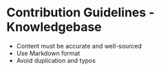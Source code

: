 # Contribution Guidelines - Knowledgebase

- Content must be accurate and well-sourced
- Use Markdown format
- Avoid duplication and typos

